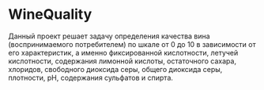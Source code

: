 # WineQuality

Данный проект решает задачу определения качества вина (воспринимаемого потребителем) по шкале от 0 до 10 в зависимости от его характеристик, а именно фиксированной кислотности, летучей кислотности, содержания лимонной кислоты, остаточного сахара, хлоридов, свободного диоксида серы, общего диоксида серы, плотности, pH, содержания сульфатов и спирта.

